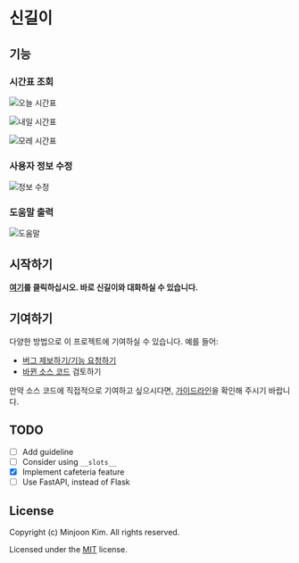 # 신길이

## 기능

### 시간표 조회

![오늘 시간표](images/today_timetable.png)

![내일 시간표](images/next_day_timetable.png)

![모레 시간표](images/next_next_day_timetable.png)

### 사용자 정보 수정

![정보 수정](images/info_edit.png)

### 도움말 출력

![도움말](images/help_message.png)

## 시작하기

**[여기](http://pf.kakao.com/_vxdxbJs/chat)를 클릭하십시오. 바로 신길이와 대화하실 수 있습니다.**

## 기여하기

다양한 방법으로 이 프로젝트에 기여하실 수 있습니다. 예를 들어:

- [버그 제보하기/기능 요청하기](https://github.com/HolyDiamonds7/SingilE/issues)
- [바뀐 소스 코드](https://github.com/HolyDiamonds7/SingilE/pulls) 검토하기

만약 소스 코드에 직접적으로 기여하고 싶으시다면, [가이드라인](GUIDELINE.md)을 확인해 주시기 바랍니다.

## TODO

- [ ] Add guideline
- [ ] Consider using `__slots__`
- [x] Implement cafeteria feature
- [ ] Use FastAPI, instead of Flask

## License

Copyright (c) Minjoon Kim. All rights reserved.

Licensed under the [MIT](LICENSE.txt) license.
